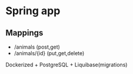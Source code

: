 # Spring app

## Mappings
* /animals (post,get)
* /animals/{id} (put,get,delete)

Dockerized + PostgreSQL + Liquibase(migrations) 
